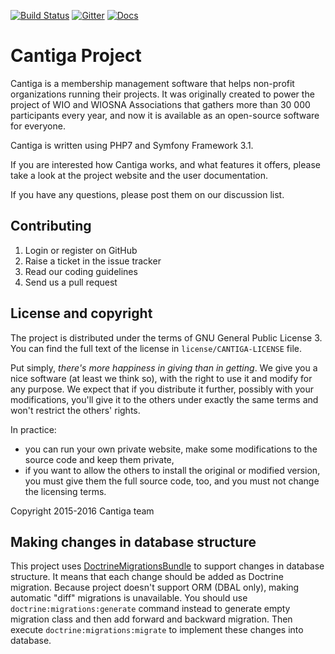 [![Build Status](https://travis-ci.org/zyxist/cantiga.svg?branch=master)](https://travis-ci.org/zyxist/cantiga)
[![Gitter](https://badges.gitter.im/atoum/atoum.svg)](https://gitter.im/zyxist/cantiga?utm_source=badge&utm_medium=badge&utm_campaign=pr-badge)
[![Docs](https://readthedocs.org/projects/cantiga/badge/?version=latest)](http://cantiga.readthedocs.io/en/latest/)

Cantiga Project
===============

Cantiga is a membership management software that helps non-profit organizations running their projects. It was originally created to power
the project of WIO and WIOSNA Associations that gathers more than 30 000 participants every year, and now it is available as an open-source
software for everyone.

Cantiga is written using PHP7 and Symfony Framework 3.1.

If you are interested how Cantiga works, and what features it offers, please take a look at the project website and the user documentation.

If you have any questions, please post them on our discussion list.

Contributing
------------

1. Login or register on GitHub
2. Raise a ticket in the issue tracker
3. Read our coding guidelines
4. Send us a pull request

License and copyright
---------------------

The project is distributed under the terms of GNU General Public License 3. You can find the full text of the license
in `license/CANTIGA-LICENSE` file.

Put simply, *there's more happiness in giving than in getting*. We give you a nice software (at least we think so), with the right to use it
and modify for any purpose. We expect that if you distribute it further, possibly with your modifications, you'll give it
to the others under exactly the same terms and won't restrict the others' rights.

In practice:
 - you can run your own private website, make some modifications to the source code and keep them private,
 - if you want to allow the others to install the original or modified version, you must give them the full source code, too,
   and you must not change the licensing terms.

Copyright 2015-2016 Cantiga team

Making changes in database structure
------------------------------------

This project uses [DoctrineMigrationsBundle](https://symfony.com/doc/current/bundles/DoctrineMigrationsBundle/index.html) to support changes in database structure. It means that each change should be added as Doctrine migration. Because project doesn't support ORM (DBAL only), making automatic "diff" migrations is unavailable. You should use `doctrine:migrations:generate` command instead to generate empty migration class and then add forward and backward migration. Then execute `doctrine:migrations:migrate` to implement these changes into database.
